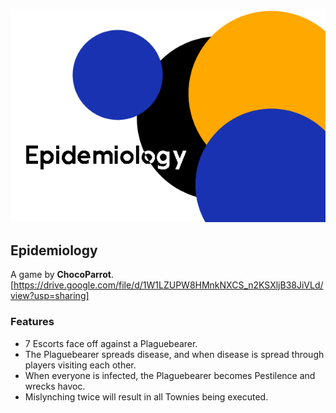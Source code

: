 ![Banner](flavours/epidemiology/assets/Epidemiology.png?raw=true)
## Epidemiology
A game by **ChocoParrot**.
[https://drive.google.com/file/d/1W1LZUPW8HMnkNXCS_n2KSXljB38JiVLd/view?usp=sharing]

### Features
- 7 Escorts face off against a Plaguebearer.
- The Plaguebearer spreads disease, and when disease is spread through players visiting each other.
- When everyone is infected, the Plaguebearer becomes Pestilence and wrecks havoc.
- Mislynching twice will result in all Townies being executed.

